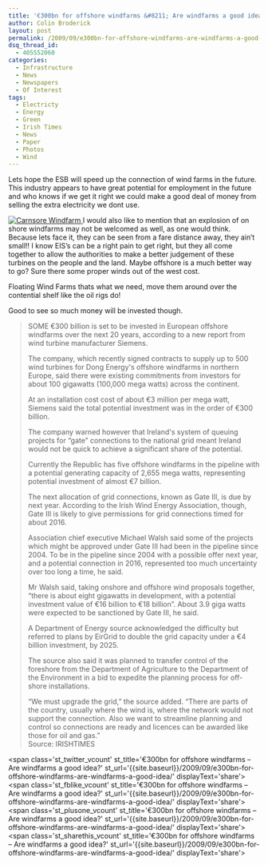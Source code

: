 ```yaml
---
title: '€300bn for offshore windfarms &#8211; Are windfarms a good idea?'
author: Colin Broderick
layout: post
permalink: /2009/09/e300bn-for-offshore-windfarms-are-windfarms-a-good-idea/
dsq_thread_id:
  - 405552060
categories:
  - Infrastructure
  - News
  - Newspapers
  - Of Interest
tags:
  - Electricty
  - Energy
  - Green
  - Irish Times
  - News
  - Paper
  - Photos
  - Wind
---
```

Lets hope the ESB will speed up the connection of wind farms in the future. This industry appears to have great potential for employment in the future and who knows if we get it right we could make a good deal of money from selling the extra electricity we dont use.

<a href="{{site.baseurl}}/wp-content/gallery/post/carsore-windfamr.png" title="Off the wexford coast" class="shutterset_singlepic6" > <img class="ngg-singlepic ngg-center" src="{{site.baseurl}}/wp-content/gallery/cache/6_web20_420x340_carsore-windfamr.png" alt="Carnsore Windfarm" title="Carnsore Windfarm" /> </a> 
I would also like to mention that an explosion of on shore windfarms may not be welcomed as well, as one would think.  Because lets face it, they can be seen from a fare distance away, they ain&#8217;t small!! I know EIS&#8217;s can be a right pain to get right, but they all come together to allow the authorities to make a better judgement of these turbines on the people and the land. Maybe offshore is a much better way to go? Sure there some proper winds out of the west cost.

Floating Wind Farms thats what we need, move them around over the contential shelf like the oil rigs do!

Good to see so much money will be invested though.

> SOME €300 billion is set to be invested in European offshore windfarms over the next 20 years, according to a new report from wind turbine manufacturer Siemens.
> 
> The company, which recently signed contracts to supply up to 500 wind turbines for Dong Energy's offshore windfarms in northern Europe, said there were existing commitments from investors for about 100 gigawatts (100,000 mega watts) across the continent.
> 
> At an installation cost cost of about €3 million per mega watt, Siemens said the total potential investment was in the order of €300 billion.
> 
> The company warned however that Ireland's system of queuing projects for “gate” connections to the national grid meant Ireland would not be quick to achieve a significant share of the potential.
> 
> Currently the Republic has five offshore windfarms in the pipeline with a potential generating capacity of 2,655 mega watts, representing potential investment of almost €7 billion.
> 
> The next allocation of grid connections, known as Gate III, is due by next year. According to the Irish Wind Energy Association, though, Gate III is likely to give permissions for grid connections timed for about 2016.
> 
> Association chief executive Michael Walsh said some of the projects which might be approved under Gate III had been in the pipeline since 2004. To be in the pipeline since 2004 with a possible offer next year, and a potential connection in 2016, represented too much uncertainty over too long a time, he said.
> 
> Mr Walsh said, taking onshore and offshore wind proposals together, “there is about eight gigawatts in development, with a potential investment value of €16 billion to €18 billion”. About 3.9 giga watts were expected to be sanctioned by Gate III, he said.
> 
> A Department of Energy source acknowledged the difficulty but referred to plans by EirGrid to double the grid capacity under a €4 billion investment, by 2025.
> 
> The source also said it was planned to transfer control of the foreshore from the Department of Agriculture to the Department of the Environment in a bid to expedite the planning process for off-shore installations.
> 
> “We must upgrade the grid,” the source added. “There are parts of the country, usually where the wind is, where the network would not support the connection. Also we want to streamline planning and control so connections are ready and licences can be awarded like those for oil and gas.”  
> Source: IRISHTIMES

<span class='st\_twitter\_vcount' st\_title='€300bn for offshore windfarms &#8211; Are windfarms a good idea?' st\_url='{{site.baseurl}}/2009/09/e300bn-for-offshore-windfarms-are-windfarms-a-good-idea/' displayText='share'></span><span class='st\_fblike\_vcount' st\_title='€300bn for offshore windfarms &#8211; Are windfarms a good idea?' st\_url='{{site.baseurl}}/2009/09/e300bn-for-offshore-windfarms-are-windfarms-a-good-idea/' displayText='share'></span><span class='st\_plusone\_vcount' st\_title='€300bn for offshore windfarms &#8211; Are windfarms a good idea?' st\_url='{{site.baseurl}}/2009/09/e300bn-for-offshore-windfarms-are-windfarms-a-good-idea/' displayText='share'></span><span class='st\_sharethis\_vcount' st\_title='€300bn for offshore windfarms &#8211; Are windfarms a good idea?' st\_url='{{site.baseurl}}/2009/09/e300bn-for-offshore-windfarms-are-windfarms-a-good-idea/' displayText='share'></span>